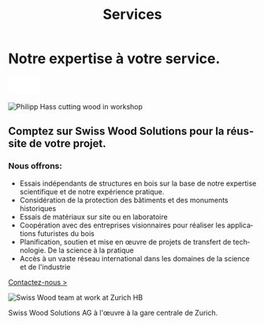 ﻿---
lang: fr
title: 'Services'
order: 5
---

<div class="full-width-kenburns">
<div class="wrap-bg-image">

# Notre expertise à votre service.

![arrow down](/assets/images/arrow-d-white.svg)

</div>
<img srcset="/assets/images/services_cover2_2x.jpg"
     src="/assets/images/services_cover2.jpg" alt="Philipp Hass cutting wood in workshop">
</div>

<div class="full-width">
<div class="wrap -center">

## Comptez sur Swiss Wood Solutions pour la réussite de votre projet.

### Nous offrons:

   - Essais indépendants de structures en bois sur la base de notre expertise scientifique et de notre expérience pratique.
   - Considération de la protection des bâtiments et des monuments historiques
   - Essais de matériaux sur site ou en laboratoire
   - Coopération avec des entreprises visionnaires pour réaliser les applications futuristes du bois
   - Planification, soutien et mise en œuvre de projets de transfert de technologie. De la science à la pratique
   - Accès à un vaste réseau international dans les domaines de la science et de l'industrie


<p class="extra-margin-top"><a class="btn" href="/fr/contact">Contactez-nous ></a></p>

<img srcset="/assets/images/services_cover_2x.jpg"
     src="/assets/images/services_cover.jpg" alt="Swiss Wood team at work at Zurich HB">
<figcaption>Swiss Wood Solutions AG à l'œuvre à la gare centrale de Zurich.</figcaption>

</div>
</div>
